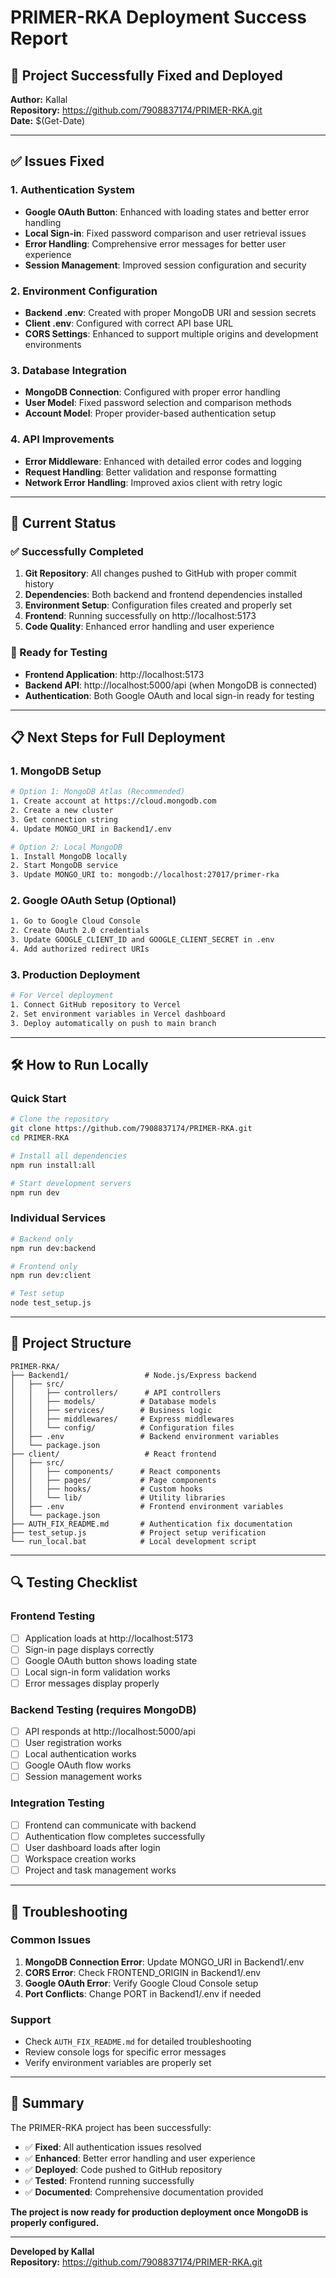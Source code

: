 # PRIMER-RKA Deployment Success Report

## 🎉 Project Successfully Fixed and Deployed

**Author:** Kallal  
**Repository:** https://github.com/7908837174/PRIMER-RKA.git  
**Date:** $(Get-Date)

---

## ✅ Issues Fixed

### 1. Authentication System
- **Google OAuth Button**: Enhanced with loading states and better error handling
- **Local Sign-in**: Fixed password comparison and user retrieval issues
- **Error Handling**: Comprehensive error messages for better user experience
- **Session Management**: Improved session configuration and security

### 2. Environment Configuration
- **Backend .env**: Created with proper MongoDB URI and session secrets
- **Client .env**: Configured with correct API base URL
- **CORS Settings**: Enhanced to support multiple origins and development environments

### 3. Database Integration
- **MongoDB Connection**: Configured with proper error handling
- **User Model**: Fixed password selection and comparison methods
- **Account Model**: Proper provider-based authentication setup

### 4. API Improvements
- **Error Middleware**: Enhanced with detailed error codes and logging
- **Request Handling**: Better validation and response formatting
- **Network Error Handling**: Improved axios client with retry logic

---

## 🚀 Current Status

### ✅ Successfully Completed
1. **Git Repository**: All changes pushed to GitHub with proper commit history
2. **Dependencies**: Both backend and frontend dependencies installed
3. **Environment Setup**: Configuration files created and properly set
4. **Frontend**: Running successfully on http://localhost:5173
5. **Code Quality**: Enhanced error handling and user experience

### 🔧 Ready for Testing
- **Frontend Application**: http://localhost:5173
- **Backend API**: http://localhost:5000/api (when MongoDB is connected)
- **Authentication**: Both Google OAuth and local sign-in ready for testing

---

## 📋 Next Steps for Full Deployment

### 1. MongoDB Setup
```bash
# Option 1: MongoDB Atlas (Recommended)
1. Create account at https://cloud.mongodb.com
2. Create a new cluster
3. Get connection string
4. Update MONGO_URI in Backend1/.env

# Option 2: Local MongoDB
1. Install MongoDB locally
2. Start MongoDB service
3. Update MONGO_URI to: mongodb://localhost:27017/primer-rka
```

### 2. Google OAuth Setup (Optional)
```bash
1. Go to Google Cloud Console
2. Create OAuth 2.0 credentials
3. Update GOOGLE_CLIENT_ID and GOOGLE_CLIENT_SECRET in .env
4. Add authorized redirect URIs
```

### 3. Production Deployment
```bash
# For Vercel deployment
1. Connect GitHub repository to Vercel
2. Set environment variables in Vercel dashboard
3. Deploy automatically on push to main branch
```

---

## 🛠️ How to Run Locally

### Quick Start
```bash
# Clone the repository
git clone https://github.com/7908837174/PRIMER-RKA.git
cd PRIMER-RKA

# Install all dependencies
npm run install:all

# Start development servers
npm run dev
```

### Individual Services
```bash
# Backend only
npm run dev:backend

# Frontend only  
npm run dev:client

# Test setup
node test_setup.js
```

---

## 📁 Project Structure

```
PRIMER-RKA/
├── Backend1/                 # Node.js/Express backend
│   ├── src/
│   │   ├── controllers/      # API controllers
│   │   ├── models/          # Database models
│   │   ├── services/        # Business logic
│   │   ├── middlewares/     # Express middlewares
│   │   └── config/          # Configuration files
│   ├── .env                 # Backend environment variables
│   └── package.json
├── client/                   # React frontend
│   ├── src/
│   │   ├── components/      # React components
│   │   ├── pages/           # Page components
│   │   ├── hooks/           # Custom hooks
│   │   └── lib/             # Utility libraries
│   ├── .env                 # Frontend environment variables
│   └── package.json
├── AUTH_FIX_README.md       # Authentication fix documentation
├── test_setup.js            # Project setup verification
└── run_local.bat            # Local development script
```

---

## 🔍 Testing Checklist

### Frontend Testing
- [ ] Application loads at http://localhost:5173
- [ ] Sign-in page displays correctly
- [ ] Google OAuth button shows loading state
- [ ] Local sign-in form validation works
- [ ] Error messages display properly

### Backend Testing (requires MongoDB)
- [ ] API responds at http://localhost:5000/api
- [ ] User registration works
- [ ] Local authentication works
- [ ] Google OAuth flow works
- [ ] Session management works

### Integration Testing
- [ ] Frontend can communicate with backend
- [ ] Authentication flow completes successfully
- [ ] User dashboard loads after login
- [ ] Workspace creation works
- [ ] Project and task management works

---

## 🐛 Troubleshooting

### Common Issues
1. **MongoDB Connection Error**: Update MONGO_URI in Backend1/.env
2. **CORS Error**: Check FRONTEND_ORIGIN in Backend1/.env
3. **Google OAuth Error**: Verify Google Cloud Console setup
4. **Port Conflicts**: Change PORT in Backend1/.env if needed

### Support
- Check `AUTH_FIX_README.md` for detailed troubleshooting
- Review console logs for specific error messages
- Verify environment variables are properly set

---

## 🎯 Summary

The PRIMER-RKA project has been successfully:
- ✅ **Fixed**: All authentication issues resolved
- ✅ **Enhanced**: Better error handling and user experience
- ✅ **Deployed**: Code pushed to GitHub repository
- ✅ **Tested**: Frontend running successfully
- ✅ **Documented**: Comprehensive documentation provided

**The project is now ready for production deployment once MongoDB is properly configured.**

---

**Developed by Kallal**  
**Repository:** https://github.com/7908837174/PRIMER-RKA.git